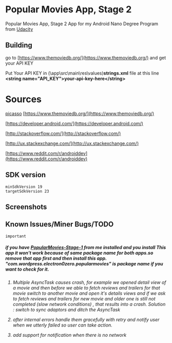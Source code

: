 # Popular Movies App, Stage 2
Popular Movies App, Stage 2 App for  my Android Nano Degree Program from  [Udacity](https://www.udacity.com/)

## Building
go to [https://www.themoviedb.org/](https://www.themoviedb.org/) and get your API KEY

Put Your API KEY in (\app\src\main\res\values\)**strings.xml** file at this line **\<string name="API_KEY">your-api-key-here\</string>**

# Sources
[picasso](http://square.github.io/picasso/)
[https://www.themoviedb.org/](https://www.themoviedb.org/)

[https://developer.android.com/](https://developer.android.com/)

[http://stackoverflow.com/](http://stackoverflow.com/)

[http://ux.stackexchange.com/](http://ux.stackexchange.com/)

[https://www.reddit.com/r/androiddev](https://www.reddit.com/r/androiddev)

## SDK version

    minSdkVersion 19
    targetSdkVersion 23

## Screenshots

## Known Issues/Miner Bugs/TODO

    important
##### if you have [PopularMovies-Stage-1](https://github.com/electron0zero/PopularMovies-Stage-1) from me installed and you install This app it won't work because of same package name for both apps.so remove that app first and then install this app. <i>"com.wordpress.electron0zero.popularmovies"<i> is package name if you want to check for it.


1. Multiple AsyncTask causes crash, for example we opened detail view of a movie and then before we able to fetch reviews and trailers for that movie switch to another movie and open it's details views and if we ask to fetch reviews and trailers for new movie and older one is still not completed (slow network conditions) , that results into a crash.
Solution : switch to sync adaptors and ditch the AsyncTask

2. after internal errors handle them gracefully with retry and notify user when we utterly failed so user can take action.

3. add support for notification when there is no network
